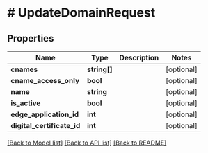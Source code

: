 # # UpdateDomainRequest

## Properties

Name | Type | Description | Notes
------------ | ------------- | ------------- | -------------
**cnames** | **string[]** |  | [optional]
**cname_access_only** | **bool** |  | [optional]
**name** | **string** |  | [optional]
**is_active** | **bool** |  | [optional]
**edge_application_id** | **int** |  | [optional]
**digital_certificate_id** | **int** |  | [optional]

[[Back to Model list]](../../README.md#models) [[Back to API list]](../../README.md#endpoints) [[Back to README]](../../README.md)

